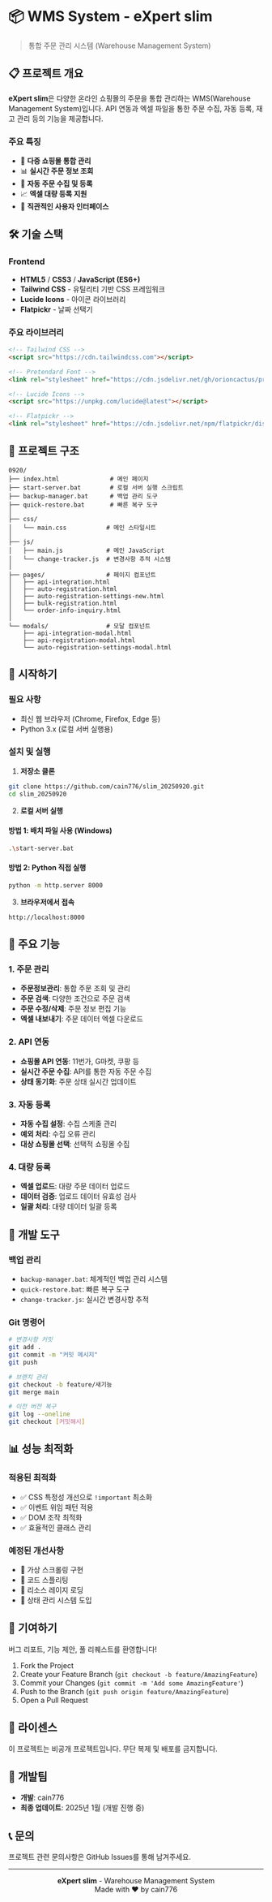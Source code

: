# 📦 WMS System - eXpert slim

> 통합 주문 관리 시스템 (Warehouse Management System)

## 📋 프로젝트 개요

**eXpert slim**은 다양한 온라인 쇼핑몰의 주문을 통합 관리하는 WMS(Warehouse Management System)입니다. 
API 연동과 엑셀 파일을 통한 주문 수집, 자동 등록, 재고 관리 등의 기능을 제공합니다.

### 주요 특징
- 🚀 **다중 쇼핑몰 통합 관리**
- 📊 **실시간 주문 정보 조회**
- 🔄 **자동 주문 수집 및 등록**
- 📈 **엑셀 대량 등록 지원**
- 🎯 **직관적인 사용자 인터페이스**

## 🛠️ 기술 스택

### Frontend
- **HTML5** / **CSS3** / **JavaScript (ES6+)**
- **Tailwind CSS** - 유틸리티 기반 CSS 프레임워크
- **Lucide Icons** - 아이콘 라이브러리
- **Flatpickr** - 날짜 선택기

### 주요 라이브러리
```html
<!-- Tailwind CSS -->
<script src="https://cdn.tailwindcss.com"></script>

<!-- Pretendard Font -->
<link rel="stylesheet" href="https://cdn.jsdelivr.net/gh/orioncactus/pretendard@v1.3.9/dist/web/variable/pretendardvariable-jp.min.css" />

<!-- Lucide Icons -->
<script src="https://unpkg.com/lucide@latest"></script>

<!-- Flatpickr -->
<link rel="stylesheet" href="https://cdn.jsdelivr.net/npm/flatpickr/dist/flatpickr.min.css">
```

## 📁 프로젝트 구조

```
0920/
├── index.html              # 메인 페이지
├── start-server.bat        # 로컬 서버 실행 스크립트
├── backup-manager.bat      # 백업 관리 도구
├── quick-restore.bat       # 빠른 복구 도구
│
├── css/
│   └── main.css           # 메인 스타일시트
│
├── js/
│   ├── main.js            # 메인 JavaScript
│   └── change-tracker.js  # 변경사항 추적 시스템
│
├── pages/                 # 페이지 컴포넌트
│   ├── api-integration.html
│   ├── auto-registration.html
│   ├── auto-registration-settings-new.html
│   ├── bulk-registration.html
│   └── order-info-inquiry.html
│
└── modals/                # 모달 컴포넌트
    ├── api-integration-modal.html
    ├── api-registration-modal.html
    └── auto-registration-settings-modal.html
```

## 🚀 시작하기

### 필요 사항
- 최신 웹 브라우저 (Chrome, Firefox, Edge 등)
- Python 3.x (로컬 서버 실행용)

### 설치 및 실행

1. **저장소 클론**
```bash
git clone https://github.com/cain776/slim_20250920.git
cd slim_20250920
```

2. **로컬 서버 실행**

#### 방법 1: 배치 파일 사용 (Windows)
```bash
.\start-server.bat
```

#### 방법 2: Python 직접 실행
```bash
python -m http.server 8000
```

3. **브라우저에서 접속**
```
http://localhost:8000
```

## 💼 주요 기능

### 1. 주문 관리
- **주문정보관리**: 통합 주문 조회 및 관리
- **주문 검색**: 다양한 조건으로 주문 검색
- **주문 수정/삭제**: 주문 정보 편집 기능
- **엑셀 내보내기**: 주문 데이터 엑셀 다운로드

### 2. API 연동
- **쇼핑몰 API 연동**: 11번가, G마켓, 쿠팡 등
- **실시간 주문 수집**: API를 통한 자동 주문 수집
- **상태 동기화**: 주문 상태 실시간 업데이트

### 3. 자동 등록
- **자동 수집 설정**: 수집 스케줄 관리
- **예외 처리**: 수집 오류 관리
- **대상 쇼핑몰 선택**: 선택적 쇼핑몰 수집

### 4. 대량 등록
- **엑셀 업로드**: 대량 주문 데이터 업로드
- **데이터 검증**: 업로드 데이터 유효성 검사
- **일괄 처리**: 대량 데이터 일괄 등록

## 🔧 개발 도구

### 백업 관리
- `backup-manager.bat`: 체계적인 백업 관리 시스템
- `quick-restore.bat`: 빠른 복구 도구
- `change-tracker.js`: 실시간 변경사항 추적

### Git 명령어
```bash
# 변경사항 커밋
git add .
git commit -m "커밋 메시지"
git push

# 브랜치 관리
git checkout -b feature/새기능
git merge main

# 이전 버전 복구
git log --oneline
git checkout [커밋해시]
```

## 📊 성능 최적화

### 적용된 최적화
- ✅ CSS 특정성 개선으로 `!important` 최소화
- ✅ 이벤트 위임 패턴 적용
- ✅ DOM 조작 최적화
- ✅ 효율적인 클래스 관리

### 예정된 개선사항
- 📌 가상 스크롤링 구현
- 📌 코드 스플리팅
- 📌 리소스 레이지 로딩
- 📌 상태 관리 시스템 도입

## 🤝 기여하기

버그 리포트, 기능 제안, 풀 리퀘스트를 환영합니다!

1. Fork the Project
2. Create your Feature Branch (`git checkout -b feature/AmazingFeature`)
3. Commit your Changes (`git commit -m 'Add some AmazingFeature'`)
4. Push to the Branch (`git push origin feature/AmazingFeature`)
5. Open a Pull Request

## 📝 라이센스

이 프로젝트는 비공개 프로젝트입니다. 무단 복제 및 배포를 금지합니다.

## 👥 개발팀

- **개발**: cain776
- **최종 업데이트**: 2025년 1월 (개발 진행 중)

## 📞 문의

프로젝트 관련 문의사항은 GitHub Issues를 통해 남겨주세요.

---

<div align="center">
  <strong>eXpert slim</strong> - Warehouse Management System<br>
  Made with ❤️ by cain776
</div>
